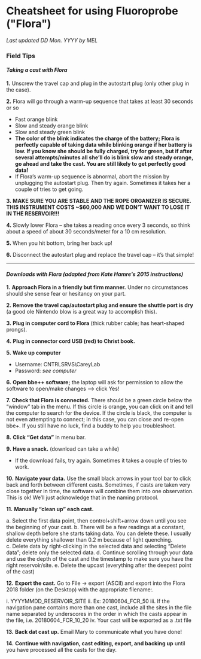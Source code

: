 # Cheatsheet for using Fluoroprobe ("Flora")
*Last updated DD Mon. YYYY by MEL*

### Field Tips

#### *Taking a cast with Flora*

**1.** Unscrew the travel cap and plug in the autostart plug (only other plug in the case).

**2.** Flora will go through a warm-up sequence that takes at least 30 seconds or so  

* Fast orange blink  
* Slow and steady orange blink  
* Slow and steady green blink  
* **The color of the blink indicates the charge of the battery; Flora is perfectly capable of taking data while blinking orange if her battery is low.  If you know she should be fully charged, try for green, but if after several attempts/minutes all she’ll do is blink slow and steady orange, go ahead and take the cast.  You are still likely to get perfectly good data!**  
* If Flora’s warm-up sequence is abnormal, abort the mission by unplugging the autostart plug.  Then try again.    Sometimes it takes her a couple of tries to get going.  

**3.**	**MAKE SURE YOU ARE STABLE AND THE ROPE ORGANIZER IS SECURE. THIS INSTRUMENT COSTS ~$60,000 AND WE DON’T WANT TO LOSE IT IN THE RESERVOIR!!!**

**4.**	Slowly lower Flora – she takes a reading once every 3 seconds, so think about a speed of about 30 seconds/meter for a 10 cm resolution.

**5.**	When you hit bottom, bring her back up!

**6.**	Disconnect the autostart plug and replace the travel cap – it’s that simple!

******

#### *Downloads with Flora (adapted from Kate Hamre's 2015 instructions)*

**1.** **Approach Flora in a friendly but firm manner.**  Under no circumstances should she sense fear or hesitancy on your part.

**2.** **Remove the travel cap/autostart plug and ensure the shuttle port is dry** (a good ole Nintendo blow is a great way to accomplish this).

**3.** **Plug in computer cord to Flora** (thick rubber cable; has heart-shaped prongs).

**4.** **Plug in connector cord USB (red) to Christ book.**

**5.** **Wake up computer**

  * Username: CNTRLSRVS\CareyLab
  * Password: *see computer*

**6.** **Open bbe++ software;** the laptop will ask for permission to allow the software to open/make changes --> click Yes!

**7.** **Check that Flora is connected.**  There should be a green circle below the “window” tab in the menu.  If this circle is orange, you can click on it and tell the computer to search for the device.  If the circle is black, the computer is not even attempting to connect; in this case, you can close and re-open bbe+.  If you still have no luck, find a buddy to help you troubleshoot.

**8.** **Click “Get data”** in menu bar.

**9.** **Have a snack.** (download can take a while)  

  * If the download fails, try again.  Sometimes it takes a couple of tries to work.

**10.** **Navigate your data.** Use the small black arrows in your tool bar to click back and forth between different casts. Sometimes, if casts are taken very close together in time, the software will combine them into one observation. This is ok! We’ll just acknowledge that in the naming protocol.

**11.** **Manually “clean up” each cast.**

a.	Select the first data point, then control+shift+arrow down until you see the beginning of your cast.
b.	There will be a few readings at a constant, shallow depth before she starts taking data.  You can delete these.  I usually delete everything shallower than 0.2 m because of light quenching.  
c.	Delete data by right-clicking in the selected data and selecting “Delete data”; delete only the selected data.
d.	Continue scrolling through your data and use the depth of the cast and the timestamp to make sure you have the right reservoir/site.
e.	Delete the upcast (everything after the deepest point of the cast)

**12.** **Export the cast.**  Go to File -> export (ASCII) and export into the Flora 2018 folder (on the Desktop) with the appropriate filename:.

i.	YYYYMMDD_RESERVOIR_SITE
ii.	Ex: 20180604_FCR_50
iii.	If the navigation pane contains more than one cast, include all the sites in the file name separated by underscores in the order in which the casts appear in the file, i.e. 20180604_FCR_10_20
iv.	Your cast will be exported as a .txt file

**13.** **Back dat cast up.**  Email Mary to communicate what you have done!

**14.** **Continue with navigation, cast editing, export, and backing up** until you have processed all the casts for the day.
